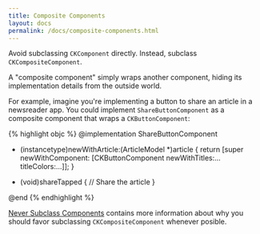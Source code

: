 ```yaml
---
title: Composite Components
layout: docs
permalink: /docs/composite-components.html
---
```


Avoid subclassing `CKComponent` directly. Instead, subclass `CKCompositeComponent`.

A "composite component" simply wraps another component, hiding its implementation details from the outside world.

For example, imagine you're implementing a button to share an article in a newsreader app. You could implement `ShareButtonComponent` as a composite component that wraps a `CKButtonComponent`:

{% highlight objc %}
@implementation ShareButtonComponent

+ (instancetype)newWithArticle:(ArticleModel *)article
{
  return [super newWithComponent:
          [CKButtonComponent
           newWithTitles:...
           titleColors:...]];
}

- (void)shareTapped
{
  // Share the article
}

@end
{% endhighlight %}

[Never Subclass Components](never-subclass-components.html) contains more information about why you should favor subclassing `CKCompositeComponent` whenever posible.
